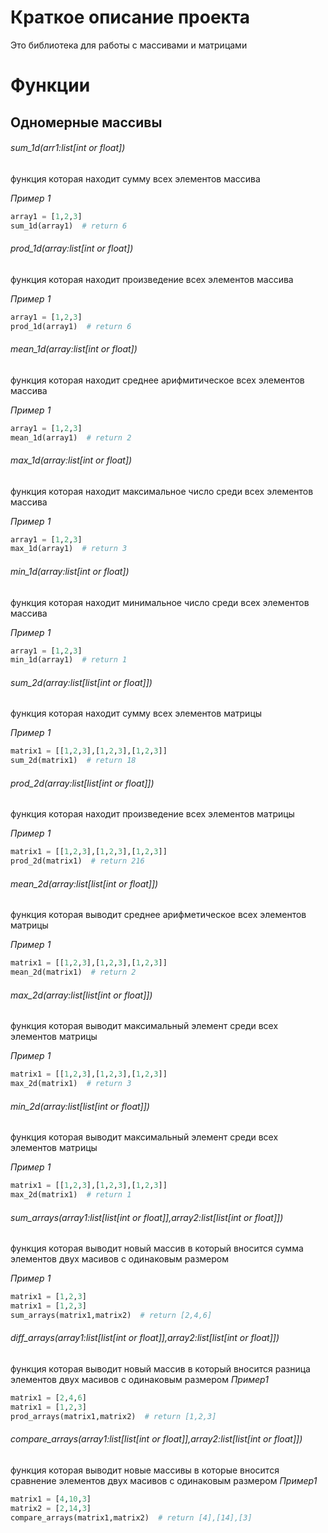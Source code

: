 # Краткое описание проекта
Это библиотека для работы с массивами и матрицами
# Функции
## Одномерные массивы

###### sum_1d(arr1:list[int or float]) 
функция которая находит сумму всех элементов массива

_Пример 1_
```Python
array1 = [1,2,3]
sum_1d(array1)  # return 6
```

###### prod_1d(array:list[int or float])
функция которая находит произведение всех элементов массива

_Пример 1_
```Python
array1 = [1,2,3]
prod_1d(array1)  # return 6
```

###### mean_1d(array:list[int or float])
функция которая находит среднее арифмитическое всех элементов массива

_Пример 1_
```Python
array1 = [1,2,3]
mean_1d(array1)  # return 2
```
###### max_1d(array:list[int or float])
функция которая находит максимальное число среди всех элементов массива

_Пример 1_
```Python
array1 = [1,2,3]
max_1d(array1)  # return 3
```

###### min_1d(array:list[int or float])
функция которая находит минимальное число среди всех элементов массива

_Пример 1_
```Python
array1 = [1,2,3]
min_1d(array1)  # return 1
```
###### sum_2d(array:list[list[int or float]])
функция которая находит сумму всех элементов матрицы

_Пример 1_
```Python
matrix1 = [[1,2,3],[1,2,3],[1,2,3]]
sum_2d(matrix1)  # return 18
```

###### prod_2d(array:list[list[int or float]])
функция которая находит произведение всех элементов матрицы

_Пример 1_
```Python
matrix1 = [[1,2,3],[1,2,3],[1,2,3]]
prod_2d(matrix1)  # return 216
```

###### mean_2d(array:list[list[int or float]])
функция которая выводит среднее арифметическое всех элементов матрицы

_Пример 1_
```Python
matrix1 = [[1,2,3],[1,2,3],[1,2,3]]
mean_2d(matrix1)  # return 2
```

###### max_2d(array:list[list[int or float]])
функция которая выводит максимальный элемент среди всех элементов матрицы

_Пример 1_
```Python
matrix1 = [[1,2,3],[1,2,3],[1,2,3]]
max_2d(matrix1)  # return 3
```

###### min_2d(array:list[list[int or float]])
функция которая выводит максимальный элемент среди всех элементов матрицы

_Пример 1_
```Python
matrix1 = [[1,2,3],[1,2,3],[1,2,3]]
max_2d(matrix1)  # return 1
```

###### sum_arrays(array1:list[list[int or float]],array2:list[list[int or float]])
функция которая выводит новый массив в который вносится сумма элементов двух масивов с одинаковым размером

_Пример 1_
```Python
matrix1 = [1,2,3]
matrix1 = [1,2,3]
sum_arrays(matrix1,matrix2)  # return [2,4,6]
```
###### diff_arrays(array1:list[list[int or float]],array2:list[list[int or float]])
функция которая выводит новый массив в который вносится разница элементов двух масивов с одинаковым размером
_Пример1_
```Python
matrix1 = [2,4,6]
matrix1 = [1,2,3]
prod_arrays(matrix1,matrix2)  # return [1,2,3]
```

###### compare_arrays(array1:list[list[int or float]],array2:list[list[int or float]])
функция которая выводит новые массивы в которые вносится сравнение элементов двух масивов с одинаковым размером
_Пример1_
```Python
matrix1 = [4,10,3]
matrix2 = [2,14,3]
compare_arrays(matrix1,matrix2)  # return [4],[14],[3]
```